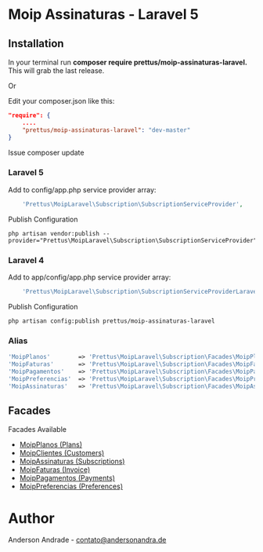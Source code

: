 # Moip Assinaturas - Laravel 5

## Installation

In your terminal run **composer require prettus/moip-assinaturas-laravel.** This will grab the last release.

Or

Edit your composer.json like this:

```json
"require": {
    ....
    "prettus/moip-assinaturas-laravel": "dev-master"
}
```

Issue composer update

### Laravel 5

Add to config/app.php service provider array:

```php
    'Prettus\MoipLaravel\Subscription\SubscriptionServiceProvider',
```

Publish Configuration

```shell
php artisan vendor:publish --provider="Prettus\MoipLaravel\Subscription\SubscriptionServiceProvider"
```

### Laravel 4

Add to app/config/app.php service provider array:

```php
    'Prettus\MoipLaravel\Subscription\SubscriptionServiceProviderLaravel4',
```

Publish Configuration

```shell
php artisan config:publish prettus/moip-assinaturas-laravel
```

### Alias

```php
'MoipPlanos'        => 'Prettus\MoipLaravel\Subscription\Facades\MoipPlanos',
'MoipFaturas'       => 'Prettus\MoipLaravel\Subscription\Facades\MoipFaturas',
'MoipPagamentos'    => 'Prettus\MoipLaravel\Subscription\Facades\MoipPagamentos',
'MoipPreferencias'  => 'Prettus\MoipLaravel\Subscription\Facades\MoipPreferencias',
'MoipAssinaturas'   => 'Prettus\MoipLaravel\Subscription\Facades\MoipAssinaturas',
```

## Facades

Facades Available

- [MoipPlanos (Plans)](https://github.com/andersao/moip-assinaturas-php/wiki/planos)
- [MoipClientes (Customers)](https://github.com/andersao/moip-assinaturas-php/wiki/clientes)
- [MoipAssinaturas (Subscriptions)](https://github.com/andersao/moip-assinaturas-php/wiki/assinaturas)
- [MoipFaturas (Invoice)](https://github.com/andersao/moip-assinaturas-php/wiki/faturas)
- [MoipPagamentos (Payments)](https://github.com/andersao/moip-assinaturas-php/wiki/pagamentos)
- [MoipPreferencias (Preferences)](https://github.com/andersao/moip-assinaturas-php/wiki/prefer%C3%AAncias)

# Author

Anderson Andrade - <contato@andersonandra.de>